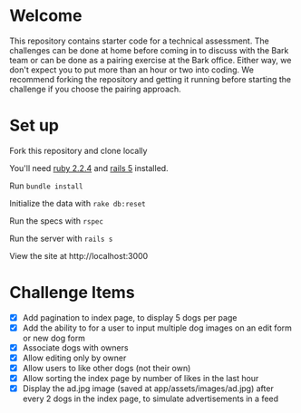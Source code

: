 # Welcome

This repository contains starter code for a technical assessment. The challenges can be done at home before coming in to discuss with the Bark team or can be done as a pairing exercise at the Bark office. Either way, we don't expect you to put more than an hour or two into coding. We recommend forking the repository and getting it running before starting the challenge if you choose the pairing approach.

# Set up

Fork this repository and clone locally

You'll need [ruby 2.2.4](https://rvm.io/rvm/install) and [rails 5](http://guides.rubyonrails.org/getting_started.html#installing-rails) installed.

Run `bundle install`

Initialize the data with `rake db:reset`

Run the specs with `rspec`

Run the server with `rails s`

View the site at http://localhost:3000

# Challenge Items

- [x] Add pagination to index page, to display 5 dogs per page
- [x] Add the ability to for a user to input multiple dog images on an edit form or new dog form
- [x] Associate dogs with owners
- [x] Allow editing only by owner
- [x] Allow users to like other dogs (not their own)
- [x] Allow sorting the index page by number of likes in the last hour
- [x] Display the ad.jpg image (saved at app/assets/images/ad.jpg) after every 2 dogs in the index page, to simulate advertisements in a feed
